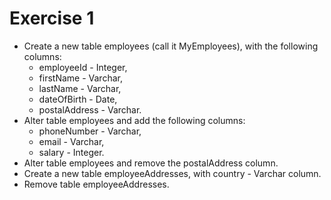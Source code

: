 # Exercise 1
* Create a new table employees (call it MyEmployees), with the following columns:
  * employeeId - Integer,
  * firstName - Varchar,
  * lastName - Varchar,
  * dateOfBirth - Date,
  * postalAddress - Varchar.
* Alter table employees and add the following columns:
  * phoneNumber - Varchar,
  * email - Varchar,
  * salary - Integer.
* Alter table employees and remove the postalAddress column.
* Create a new table employeeAddresses, with country - Varchar column.
* Remove table employeeAddresses.
